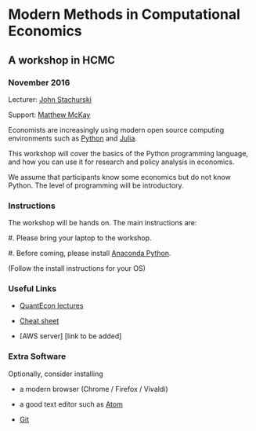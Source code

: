 # Modern Methods in Computational Economics

## A workshop in HCMC

### November 2016

Lecturer: [John Stachurski](http://johnstachurski.net/)

Support: [Matthew McKay](https://github.com/mmcky)

Economists are increasingly using modern open source computing environments
such as [Python](https://www.python.org/) and [Julia](http://julialang.org/).

This workshop will cover the basics of the Python programming language, and
how you can use it for research and policy analysis in economics.

We assume that participants know some economics but do not know Python.
The level of programming will be introductory.


### Instructions


The workshop will be hands on.  The main instructions are:

#. Please bring your laptop to the workshop.

#. Before coming, please install [Anaconda Python](https://www.continuum.io/downloads).

(Follow the install instructions for your OS)



### Useful Links

* [QuantEcon lectures](http://lectures.quantecon.org/)

* [Cheat sheet](http://cheatsheets.quantecon.org/)

* [AWS server]  [link to be added]




### Extra Software 

Optionally, consider installing 

* a modern browser (Chrome / Firefox / Vivaldi) 

* a good text editor such as [Atom](https://atom.io/)

* [Git](https://git-scm.com/downloads)



